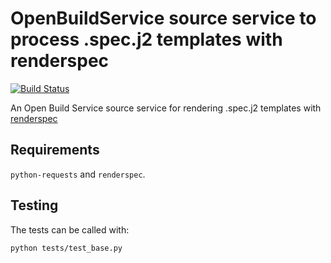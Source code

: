 # OpenBuildService source service to process .spec.j2 templates with renderspec
[![Build Status](https://travis-ci.org/openSUSE/obs-service-renderspec.svg?branch=master)](https://travis-ci.org/openSUSE/obs-service-renderspec)

An Open Build Service source service for rendering .spec.j2 templates with 
[renderspec](https://pypi.python.org/pypi/renderspec)


## Requirements
`python-requests` and `renderspec`.

## Testing
The tests can be called with:

    python tests/test_base.py
